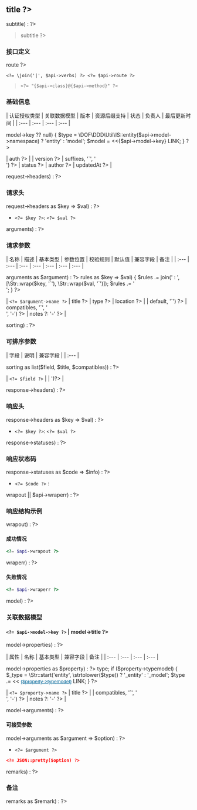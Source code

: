 <!-- toc -->

<style>
.page-inner {max-width: 900px;}
.markdown-section table {display: inline-block;}
.link-button {
  background: none!important;
  border: none;
  padding: 0!important;
  color: #069;
  text-decoration: underline;
  cursor: pointer;
}
</style>

## <?= $api->title ?>

<?php if ($api->subtitle) : ?>
> <?= $api->subtitle ?>
<?php endif ?>



### 接口定义

<?php $api->route ?>
``` http
<?= \join('|', $api->verbs) ?> <?= $api->route ?>

```

> `<?= "{$api->class}@{$api->method}" ?>`

### 基础信息

| 认证授权类型 | 关联数据模型 | 版本 | 资源后缀支持 | 状态 | 负责人 | 最后更新时间 |
| :--- | :--- | :--- | :--- |
<?php
    $model = '-';
    if ($api->model->key ?? null) {
        $type = \DOF\DDD\Util\IS::entity($api->model->namespace) ? 'entity' : 'model';
        $model = <<<LINK
<button class="link-button" onclick='selectDOFDoc("_{$type}/{$api->model->key}.html")'>{$api->model->key}</button>
LINK;
    }
?>
| <?= $api->auth ?> | <?= $model ?> | <?= $api->version ?> | <?= Str::wraps($api->suffixes, '`', '<br>') ?> | <?= $api->status ?> | <?= $api->author ?> | <?= $api->updatedAt ?> |

<?php if ($api->request->headers) : ?>
### 请求头

<?php foreach($api->request->headers as $key => $val) : ?>
- `<?= $key ?>`: `<?= $val ?>`
<?php endforeach ?>
<?php endif ?>

<?php if ($api->arguments) : ?>
### 请求参数

| 名称 | 描述 | 基本类型 | 参数位置 | 校验规则 | 默认值 | 兼容字段 | 备注 |
| :--- | :--- | :--- | :--- | :--- | :--- | :--- |
<?php foreach ($api->arguments as $argument) : ?>
<?php
    $rules = '';
    foreach ($argument->rules as $key => $val) {
        $rules .= join(' : ', [\Str::wrap($key, '`'), \Str::wrap($val, '`')]);
        $rules .= '<br>';
    }
?>
| `<?= $argument->name ?>` | <?= $argument->title ?> | <?= $argument->type ?> | <?= $argument->location ?> | <?= $rules ?> | <?= Str::wrap($argument->default, '`') ?> | <?= Str::wraps($argument->compatibles, '`', '<br>', '-') ?> | <?= $argument->notes ?: '-' ?> |
<?php endforeach ?>
<?php endif ?>

<?php if ($api->sorting) : ?>
### 可排序参数
| 字段 | 说明 | 兼容字段 |
| :--- |
<?php foreach($api->sorting as list($field, $title, $compatibles)) : ?>
| `<?= $field ?>` | <?= $title ?> | <?= Str::wraps($compatibles, '`', '<br>')?> |
<?php endforeach ?>
<?php endif ?>

<?php if ($api->response->headers) : ?>
### 响应头

<?php foreach($api->response->headers as $key => $val) : ?>
- `<?= $key ?>`: `<?= $val ?>`
<?php endforeach ?>
<?php endif ?>

<?php if ($api->response->statuses) : ?>
### 响应状态码
<?php foreach($api->response->statuses as $code => $info) : ?>
<?php if ($info) : ?>
- `<?= $code ?>` : <?= $info ?: '-' ?>
<?php endif ?>
<?php endforeach ?>
<?php endif ?>


<?php if ($api->wrapout || $api->wraperr) : ?>
### 响应结构示例

<?php if ($api->wrapout) : ?>
#### 成功情况

``` php
<?= $api->wrapout ?>

```
<?php endif ?>

<?php if ($api->wraperr) : ?>
#### 失败情况

``` php
<?= $api->wraperr ?>

```
<?php endif ?>
<?php endif ?>

<?php if ($api->model) : ?>
### 关联数据模型

#### `<?= $api->model->key ?>` | <?= $api->model->title ?>

<?php if ($api->model->properties) : ?>
| 属性 | 名称 | 基本类型 | 兼容字段 | 备注 |
| :--- | :--- | :--- | :--- |
<?php foreach ($api->model->properties as $property) : ?>
<?php
$type = $property->type;
if ($property->typemodel) {
        $_type = \Str::start('entity', \strtolower($type)) ? '_entity' : '_model';
        $type .= <<<LINK
:<br/> <button class="link-button" onclick='selectDOFDoc("{$_type}/{$property->typemodel}.html")'>{$property->typemodel}</button>
LINK;
}
?>
| `<?= $property->name ?>` | <?= $property->title ?> | <?= $type ?> | <?= \Str::wraps($property->compatibles, '`', '<br>', '-') ?> | <?= $property->notes ?: '-' ?> |
<?php endforeach ?>
<?php endif ?>

<?php if ($api->model->arguments) : ?>
#### 可接受参数

<?php foreach ($api->model->arguments as $argument => $option) : ?>

- `<?= $argument ?>`


``` json
<?= JSON::pretty($option) ?>

```
<?php endforeach ?>
<?php endif ?>
<?php endif ?>

<?php if ($api->remarks) : ?>
### 备注
<?php foreach($api->remarks as $remark) : ?>

> <?= $remark ?>

<?php endforeach ?>
<?php endif ?>

<script>
function selectDOFDoc(path) {
    let url = new URL(window.location.href)
    window.location.href = url.origin + '/' + path
}
</script>
